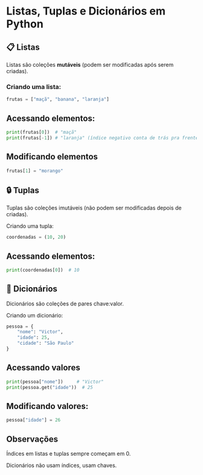 # Listas, Tuplas e Dicionários em Python

## 📋 Listas

Listas são coleções **mutáveis** (podem ser modificadas após serem criadas).

### Criando uma lista:
```python
frutas = ["maçã", "banana", "laranja"]
```

## Acessando elementos:
```python
print(frutas[0])  # "maçã"
print(frutas[-1]) # "laranja" (índice negativo conta de trás pra frente)
```

## Modificando elementos
```python
frutas[1] = "morango"
```

## 🔒 Tuplas
Tuplas são coleções imutáveis (não podem ser modificadas depois de criadas).

Criando uma tupla:
```python
coordenadas = (10, 20)
```

## Acessando elementos:
```python
print(coordenadas[0])  # 10
```

## 🔑 Dicionários
Dicionários são coleções de pares chave:valor.

Criando um dicionário:

```python
pessoa = {
    "nome": "Victor",
    "idade": 25,
    "cidade": "São Paulo"
}
```

## Acessando valores
```python
print(pessoa["nome"])     # "Victor"
print(pessoa.get("idade"))  # 25
```

## Modificando valores:
```python
pessoa["idade"] = 26
```

## Observações
Índices em listas e tuplas sempre começam em 0.

Dicionários não usam índices, usam chaves.

